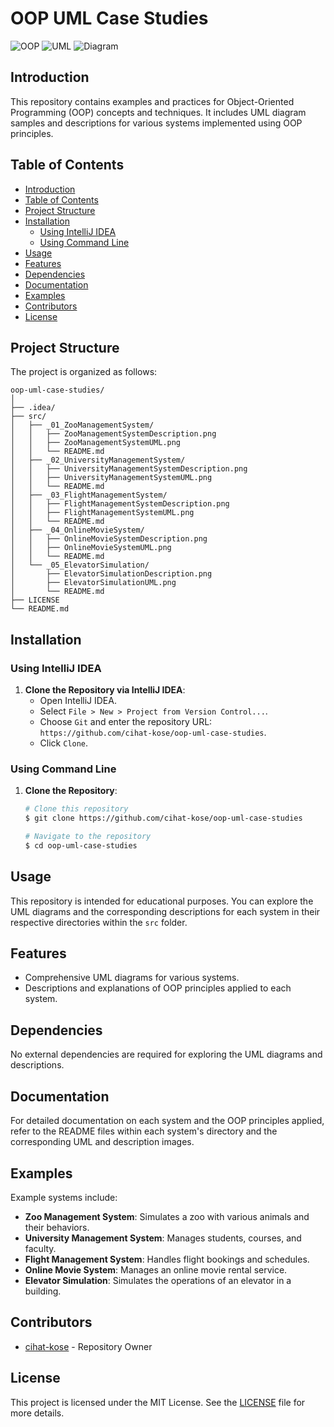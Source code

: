 
# OOP UML Case Studies

![OOP](https://img.shields.io/badge/OOP-0078D7?style=for-the-badge&logo=cube&logoColor=white)
![UML](https://img.shields.io/badge/UML-4B0082?style=for-the-badge&logo=uml&logoColor=white)
![Diagram](https://img.shields.io/badge/Diagram-FFA500?style=for-the-badge&logo=diagramsdotnet&logoColor=white)

## Introduction
This repository contains examples and practices for Object-Oriented Programming (OOP) concepts and techniques. It includes UML diagram samples and descriptions for various systems implemented using OOP principles.

## Table of Contents
- [Introduction](#introduction)
- [Table of Contents](#table-of-contents)
- [Project Structure](#project-structure)
- [Installation](#installation)
  - [Using IntelliJ IDEA](#using-intellij-idea)
  - [Using Command Line](#using-command-line)
- [Usage](#usage)
- [Features](#features)
- [Dependencies](#dependencies)
- [Documentation](#documentation)
- [Examples](#examples)
- [Contributors](#contributors)
- [License](#license)

## Project Structure
The project is organized as follows:
```
oop-uml-case-studies/
│
├── .idea/
├── src/
│   ├── _01_ZooManagementSystem/
│   │   ├── ZooManagementSystemDescription.png
│   │   ├── ZooManagementSystemUML.png
│   │   └── README.md
│   ├── _02_UniversityManagementSystem/
│   │   ├── UniversityManagementSystemDescription.png
│   │   ├── UniversityManagementSystemUML.png
│   │   └── README.md
│   ├── _03_FlightManagementSystem/
│   │   ├── FlightManagementSystemDescription.png
│   │   ├── FlightManagementSystemUML.png
│   │   └── README.md
│   ├── _04_OnlineMovieSystem/
│   │   ├── OnlineMovieSystemDescription.png
│   │   ├── OnlineMovieSystemUML.png
│   │   └── README.md
│   └── _05_ElevatorSimulation/
│       ├── ElevatorSimulationDescription.png
│       ├── ElevatorSimulationUML.png
│       └── README.md
├── LICENSE
└── README.md
```

## Installation

### Using IntelliJ IDEA
1. **Clone the Repository via IntelliJ IDEA**:
    - Open IntelliJ IDEA.
    - Select `File > New > Project from Version Control...`.
    - Choose `Git` and enter the repository URL: `https://github.com/cihat-kose/oop-uml-case-studies`.
    - Click `Clone`.

### Using Command Line
1. **Clone the Repository**:
    ```bash
    # Clone this repository
    $ git clone https://github.com/cihat-kose/oop-uml-case-studies

    # Navigate to the repository
    $ cd oop-uml-case-studies
    ```

## Usage
This repository is intended for educational purposes. You can explore the UML diagrams and the corresponding descriptions for each system in their respective directories within the `src` folder.

## Features
- Comprehensive UML diagrams for various systems.
- Descriptions and explanations of OOP principles applied to each system.

## Dependencies
No external dependencies are required for exploring the UML diagrams and descriptions.

## Documentation
For detailed documentation on each system and the OOP principles applied, refer to the README files within each system's directory and the corresponding UML and description images.

## Examples
Example systems include:
- **Zoo Management System**: Simulates a zoo with various animals and their behaviors.
- **University Management System**: Manages students, courses, and faculty.
- **Flight Management System**: Handles flight bookings and schedules.
- **Online Movie System**: Manages an online movie rental service.
- **Elevator Simulation**: Simulates the operations of an elevator in a building.

## Contributors
- [cihat-kose](https://github.com/cihat-kose) - Repository Owner

## License
This project is licensed under the MIT License. See the [LICENSE](LICENSE) file for more details.
